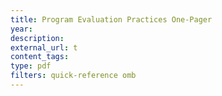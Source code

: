 ```yaml
---
title: Program Evaluation Practices One-Pager
year: 
description: 
external_url: t
content_tags: 
type: pdf
filters: quick-reference omb
---
```


